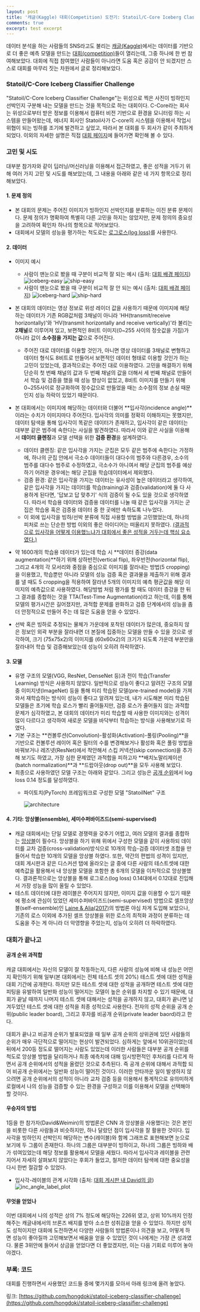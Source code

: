 ```yaml
---
layout: post
title: '캐글(Kaggle) 대회(Competition) 도전기: Statoil/C-Core Iceberg Classifier Challenge'
comments: true
excerpt: test excerpt
---
```



데이터 분석을 하는 사람들의 SNS라고도 불리는 [캐글(Kaggle)](https://www.kaggle.com/)에서는 데이터를 기반으로 더 좋은 예측 모델을 만드는 [대회(competition)](https://www.kaggle.com/competitions)들이 열리는데, 그중 하나에 한 번 참여해보았다. 대회에 직접 참여했던 사람들이 아니라면 도움 혹은 공감이 안 되겠지만 스스로 대회를 마무리 짓는 차원에서 글로 정리해보았다.

### Statoil/C-Core Iceberg Classifier Challenge

"Statoil/C-Core Iceberg Classifier Challenge"는 위성으로 찍은 사진이 빙하인지 선박인지 구분해 내는 모델을 만드는 것을 목적으로 하는 대회이다. C-Core라는 회사는 위성으로부터 받은 정보를 이용해서 컴퓨터 비전 기반으로 환경을 모니터링 하는 시스템을 만들어왔는데, 에너지 회사인 Statoil사가 C-core의 시스템을 이용해서 작업시 위협이 되는 빙하를 조기에 발견하고 싶었고, 따라서 본 대회를 두 회사가 같이 주최하게 되었다. 이외의 자세한 설명은 직접 [대회 페이지](https://www.kaggle.com/c/statoil-iceberg-classifier-challenge)에 들어가면 확인해 볼 수 있다.

### 고민 및 시도

대부분 참가자와 같이 딥러닝/머신러닝을 이용해서 접근하였고, 좋은 성적을 거두기 위해 여러 가지 고민 및 시도를 해보았는데, 그 내용을 아래와 같은 네 가지 항목으로 정리해보았다. 


#### 1. 문제 정의
* 본 대회의 문제는 주어진 이미지가 빙하인지 선박인지를 분류하는 이진 분류 문제이다. 문제 정의가 명확하여 특별히 다른 고민을 하지는 않았지만, 문제 정의의 중요성을 고려하여 확인차 하나의 항목으로 적어보았다.
* 대회에서 모델의 성능을 평가하는 척도로는 [로그로스(log loss)](http://wiki.fast.ai/index.php/Log_Loss)를 사용한다.

#### 2. 데이터
* 이미지 예시
    * 사람이 맨눈으로 봤을 때 구분이 비교적 잘 되는 예시 (출처: [대회 배경 페이지](https://www.kaggle.com/c/statoil-iceberg-classifier-challenge#Background))
    ![iceberg-easy](https://github.com/hongdoki/hongdoki.github.io/blob/master/assets/statoil/iceberg-easy.png?raw=true)
    ![ship-easy](https://github.com/hongdoki/hongdoki.github.io/blob/master/assets/statoil/ship-easy.png?raw=true)
    * 사람이 맨눈으로 봤을 때 구분이 비교적 잘 안 되는 예시 (출처: [대회 배경 페이지](https://www.kaggle.com/c/statoil-iceberg-classifier-challenge#Background))
    ![iceberg-hard](https://github.com/hongdoki/hongdoki.github.io/blob/master/assets/statoil/iceberg-hard.png?raw=true)
    ![ship-hard](https://github.com/hongdoki/hongdoki.github.io/blob/master/assets/statoil/ship-hard.png?raw=true)

* 본 대회의 데이터는 영상 정보로 위성 레이더 값을 사용하기 때문에 이미지에 해당하는 데이터가 기존 RGB값처럼 3채널이 아니라 'HH(transmit/receive horizontally)'와 'HV(transmit horizontally and receive vertically)'라 불리는 **2채널**로 이루어져 있고, 보편적인 8비트 이미지(0~255 사이의 정숫값을 가짐)가 아니라 값이 **소수점을 가지는 값**으로 주어진다.
	* 주어진 대로 데이터를 이용할 것인가, 아니면 영상 데이터를 3채널로 변형하고 데이터 형식도 8비트로 만들어서 보편적인 데이터 형태로 이용할 것인가 하는 고민이 있었는데, 결과적으로는 주어진 대로 이용하였다. 고민을 해결하기 위해 단순히 첫 번째 채널의 값과 두 번째 채널의 값을 더해서 세 번째 채널로 만들어서 학습 및 검증을 했을 때 성능 향상이 없었고, 8비트 이미지를 만들기 위해 0~255사이로 정규화하여 정수값으로 만들었을 때는 소수점의 정보 손실 때문인지 성능 하락이 있었기 때문이다.
* 본 대회에서는 이미지에 해당하는 데이터와 더불어 **입사각(incidence angle)**이라는 수치가 이미지마다 주어진다. 입사각의 의미를 정확히 이해하지는 못했지만, 데이터 탐색을 통해 입사각이 똑같은 데이터가 존재하고, 입사각이 같은 데이터는 대부분 같은 범주에 속한다는 사실을 발견하였다. 따라서 이와 같은 사실을 이용해서 **데이터 클렌징**과 모델 선택을 위한 **검증 환경**을 설계하였다. 
    * 데이터 클렌징: 같은 입사각을 가지는 군집은 모두 같은 범주에 속한다는 가정하에, 하나의 군집 안에서 극소수 데이터들이 대다수의 범주와 다른경우, 소수의 범주를 대다수 범주로 수정하였고, 극소수가 아니여서 해당 군집의 범주를 예상하기 어려운 경우에는 해당 군집을 학습데이터에서 제외했다.
	* 검증 환경: 같은 입사각을 가지는 데이터는 유사성이 높은 데이터라고 생각하여, 같은 입사각을 가지는 데이터를 학습(training)과 검증(validation)에 둘 다 사용하게 된다면, '답보고 답 맞추기' 식의 검증이 될 수도 있을 것으로 생각하였다. 따라서 학습용 데이터와 검증용 데이터를 나눌 때 같은 입사각을 가지는 군집은 학습용 혹은 검증용 데이터 중 한 곳에만 속하도록 나누었다. 
	* 이 외에 입사각을 빙하/선박 분류에 직접 사용할 방법을 고민했었는데, 하나의 피처로 쓰는 단순한 방법 이외의 좋은 아이디어는 떠올리지 못하였다. [(결과적으로 입사각을 어떻게 이용했느냐가 대회에서 좋은 성적을 거두는데 핵심 요소였다.)](#우승자의-방법)
* 약 1600개의 학습용 데이터가 있는데 학습 시 **데이터 증강(data augmentation)**하기 위해 상하반전(vertical flip), 좌우반전(horizontal flip), 그리고 4개의 각 모서리와 중점을 중심으로 이미지를 잘라내는 방법(5 cropping)을 이용했고, 학습뿐만 아니라 모델의 성능 검증 혹은 결과물을 제출하기 위해 결과를 낼 때도 5 cropping을 적용하여 잘라낸 5개의 이미지의 예측 평균값을 해당 이미지의 예측값으로 사용하였다. 해당방법 처럼 평가를 할 때도 데이터 증강을 한 뒤 그 결과를 종합하는 것을 TTA(Test-Time Augmentation)라고 하는데, 이를 통해 모델의 평가시간은 길어졌지만, 과적합 문제를 완화하고 검증 단계에서의 성능을 좀 더 안정적으로 만들어 주는 데 많은 도움을 얻을 수 있었다.
* 선박 혹은 빙하로 추정되는 물체가 가운데에 포착된 데이터가 많은데, 중요하지 않은 정보인 외곽 부분을 잘라내면 더 본질에 집중하는 모델을 만들 수 있을 것으로 생각하여, 크기 (75x75x2)의 이미지를 (60x60x2)의 크기가 되도록 가운데 부분만을 잘라내어 학습 및 검증해보았는데 성능이 오히려 하락하였다.

#### 3. 모델
* 유명 구조의 모델(VGG, ResNet, DenseNet 등)과 전이 학습(Transfer Learning) 방식은 사용하지 않았다. 일반적으로 성능이 좋다고 알려진 구조의 모델 중 이미지넷(ImageNet) 등을 통해 미리 학습된 모델(pre-trained model)을 가져와서 재학습하는 방식이 성능이 좋다고 알려져 있는데, 내가 시도해본 미리 학습된 모델들은 초기에 학습 로스가 빨리 줄어들지만, 검증 로스가 줄어들지 않는 과적합 문제가 심각하였고, 본 대회의 데이터가 미리 학습할 때 사용한 이미지와는 성격이 많이 다르다고 생각하여 새로운 모델을 바닥부터 학습하는 방식을 사용해보기로 하였다.
* 기본 구조는 **컨볼루션(Convolution)-활성화(Activation)-풀링(Pooling)**을 기반으로 컨볼루션 레이어 혹은 필터의 수를 변경해보거나 활성화 혹은 풀링 방법을 바꿔보거나 레즈넷(ResNet)에서 착안해서 스킵 커넥션(skip connection)을 추가해 보기도 하였고, 가장 심한 문제였던 과적합을 피하고자 **배치노말리제이션(batch normalization)**과 **드랍아웃(drop out)**을 모두 사용해 보았다.
* 최종으로 사용하였던 모델 구조는 아래와 같았다. 그리고 성능은 [공개 순위](#공개-순위-과적합)에서 log loss 0.14 정도를 달성하였다.
    * 파이토치(PyTorch) 프레임워크로 구성한 모델 "StatoilNet" 구조
		
		![architecture](https://github.com/hongdoki/hongdoki.github.io/blob/master/assets/statoil/architecture.PNG?raw=true)

#### 4. 기타: 앙상블(ensemble), 세미수퍼바이즈드(semi-supervised) 
* 캐글 대회에서는 단일 모델로 경쟁력을 갖추기 어렵고, 여러 모델의 결과를 종합하는 [앙상블](https://en.wikipedia.org/wiki/Ensemble_learning)이 필수다. 앙상블을 하기 위해 위에서 구성한 모델을 같이 사용하되 데이터를 교차 검증(cross-validation)방식으로 10개의 학습-검증 데이터셋 조합을 만들어서 학습한 10개의 모델을 앙상블 하였다. 또한, 약간의 편법의 성격이 있지만, 대회 게시판과 같은 디스커션 탭에 올라오는 글 중에 다른 사람의 테스트셋에 대한 예측값을 활용해서 내 앙상블 모델을 포함한 총 6개의 모델을 이차적으로 앙상블했다. 결과론적으로는 앙상블을 통해 로그로스(log loss) 0.14대에서 0.12대로 진입해서 가장 성능을 많이 올릴 수 있었다.
* 테스트 데이터에 대한 레이블은 주어지지 않지만, 이미지 값을 이용할 수 있기 때문에 평소에 관심이 있었던 세미수퍼바이즈드(semi-supervised) 방법으로 셀프앙상블(self-ensemble)인 [Laine & Alia(2017)](https://arxiv.org/pdf/1610.02242.pdf)의 방법론 야심 차게 도입해 보았으나, 기존의 로스 이외에 추가된 셀프 앙상블을 위한 로스의 최적화 과정이 분류하는 데 도움을 주는 게 아니라 더 악영향을 주었는지, 성능이 오히려 더 하락하였다.


### 대회가 끝나고

#### 공개 순위 과적합

캐글 대회에서는 자신의 모델이 잘 작동하는지, 다른 사람의 성능에 비해 내 성능은 어떤지 확인하기 위해 일부(본 대회에서는 전체 테스트 셋의 20%) 테스트 셋에 대한 성적을 대회 기간에 공개한다. 하지만 모든 테스트 셋에 대한 성적을 공개하면 테스트 셋에 대한 피팅을 유발하여 일반화 성능이 떨어지는 모델이 높은 순위를 차지할 수 있기 때문에, 대회가 끝날 때까지 나머지 테스트 셋에 대해서는 성적을 공개하지 않고, 대회가 끝나면 남겨두었던 테스트 셋에 대한 성적을 최종 성적으로 사용한다. 전자의 성적 순위을 공개 순위(public leader board), 그리고 후자를 비공개 순위(private leader baord)라고 한다.

대회가 끝나고 비공개 순위가 발표되었을 때 일부 공개 순위의 상위권에 있던 사람들의 순위가 매우 극단적으로 떨어지는 현상이 발견되었다. 심하게는 앞에서 10위권이었는데 뒤에서 200등 정도로 떨어지는 사람도 있었는데 이러한 사람들은 대부분 공개 순위를 척도로 앙상블 방법을 달리하거나 최종 예측치에 대해 임시방편적인 후처리를 다르게 하면서 공개 순위에서의 성적을 올렸던 것으로 추측된다. 즉 공개 순위에 대해서 과적합 되어 비공개 순위에서는 일반화 성능이 떨어진 것이다. 이러한 안타까운 일이 발생하지 않으려면 공개 순위에서의 성적이 아니라 교차 검증 등을 이용해서 통계적으로 유의미하게 로컬에서 나의 성능을 검증할 수 있는 환경을 구성하고 이를 이용해서 모델을 선택해야 할 것이다.

#### 우승자의 방법

1등을 한 참가자(David&Weimin)의 방법론은 CNN 과 앙상블을 사용했다는 것은 본인을 비롯한 다른 사람들과 비슷하지만, 하나 달랐던 점이 입사각을 잘 활용한 것이다. 입사각을 빙하인지 선박인지 해당하는 변수(레이블)와 함께 그래프로 표현해보면 눈으로 보기에 두 그룹이 존재한다. 하나의 그룹은 대부분이 빙하이고, 하나의 그룹은 빙하와 배가 섞여있었는데 해당 정보를 활용해서 모델을 세웠다. 따라서 입사각과 레이블을 관련지어서 자세히 살펴보지 않았다는 후회가 들었고, 철저한 데이터 탐색에 대한 중요성을 다시 한번 절감할 수 있었다.

* 입사각-레이블의 관계 시각화 (출처: [대회 게시판 내 David의 글](https://www.kaggle.com/c/statoil-iceberg-classifier-challenge/discussion/48241))
    ![inc_angle_label_plot](https://github.com/hongdoki/hongdoki.github.io/blob/master/assets/statoil/inc_angle_label_plot.jpg?raw=true)

#### 무엇을 얻었나

이번 대회에서 나의 성적은 상의 7% 정도에 해당하는 226위 였고, 상위 10%까지 인정해주는 캐글내에서의 브론즈 배지를 받아 소소한 성취감을 얻을 수 있었다. 하지만 성적도 성적이지만 대회에 도전하면서 다양한 사람들의 방법론이나 의견을 보고, 어떻게 하면 성능이 좋아질까 고민해보면서 배움을 얻을 수 있었던 것이 나에게는 가장 큰 성과였다. 물론 3위안에 들어서 상금을 얻었다면 더 좋았겠지만, 이는 다음 기회로 미루어 놓아야겠다.


### 부록: 코드

대회를 진행하면서 사용했던 코드들 중에 몇가지를 모아서 아래 링크에 올려 놓았다.

링크: [https://github.com/hongdoki/statoil-iceberg-classifier-challenge](https://github.com/hongdoki/statoil-iceberg-classifier-challenge)

 
 